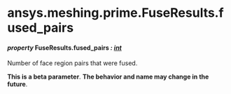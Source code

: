 # ansys.meshing.prime.FuseResults.fused_pairs

<a id="ansys.meshing.prime.FuseResults.fused_pairs"></a>

#### *property* FuseResults.fused_pairs *: [int](https://docs.python.org/3.11/library/functions.html#int)*

Number of face region pairs that were fused.

**This is a beta parameter**. **The behavior and name may change in the future**.

<!-- !! processed by numpydoc !! -->
